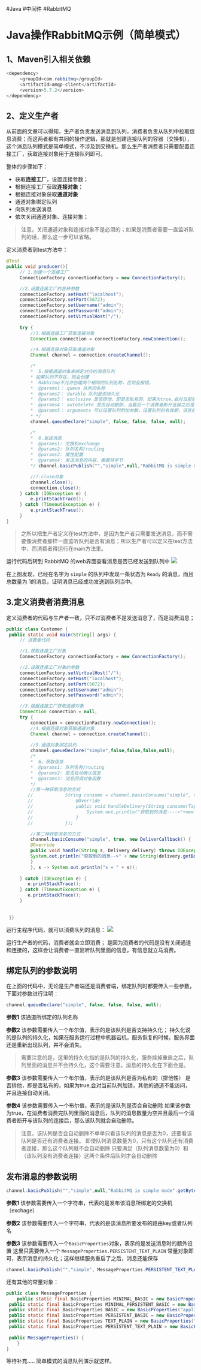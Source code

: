 #Java #中间件 #RabbitMQ

# Java操作RabbitMQ示例（简单模式）
## 1、Maven引入相关依赖
```Java
<dependency>  
	 <groupId>com.rabbitmq</groupId>  
	 <artifactId>amqp-client</artifactId>  
	 <version>5.7.2</version>  
</dependency>
```

## 2、定义生产者
从前面的文章可以得知，生产者负责发送消息到队列，消费者负责从队列中拉取信息消费；而这两者都有共同的操作逻辑，那就是创建连接队列的容器（交换机），这个消息队列模式是简单模式，不涉及到交换机。那么生产者消费者只需要配置连接工厂，获取连接对象用于连接队列即可。

整体的步骤如下：
- 获取**连接工厂**，设置连接参数；
- 根据连接工厂获取**连接对象**；
- 根据连接对象获取**通道对象**
- 通道对象绑定队列
- 向队列发送消息
- 依次关闭通道对象、连接对象；

> 注意，关闭通道对象和连接对象不是必须的；如果是消费者需要一直监听队列的话，那么这一步可以省略。

定义消费者到test方法中：
```java
@Test  
public void producer(){  
	 // 1.创建一个连接工厂  
	 ConnectionFactory connectionFactory = new ConnectionFactory();  

	 //2.设置连接工厂的各种参数  
	 connectionFactory.setHost("localhost");  
	 connectionFactory.setPort(5672);  
	 connectionFactory.setUsername("admin");  
	 connectionFactory.setPassword("admin");  
	 connectionFactory.setVirtualHost("/");  
  
	 try {  
		 //3.根据连接工厂获取连接对象  
		 Connection connection = connectionFactory.newConnection();  

		 //4.根据连接对象获取通道对象  
		 Channel channel = connection.createChannel();  

		 /*  
		 *  5.根据通道对象来绑定对应的消息队列  
		 * 如果队列不存在，则会创建  
		 *  Rabbitmq不允许创建两个相同的队列名称，否则会报错。  
		 *  @params1： queue 队列的名称  
		 *  @params2： durable 队列是否持久化  
		 *  @params3： exclusive 是否排他，即是否私有的，如果为true,会对当前队列加锁，其他的通道不能访问，并且连接自动关闭  
		 *  @params4： autoDelete 是否自动删除，当最后一个消费者断开连接之后是否自动删除消息。  
		 *  @params5： arguments 可以设置队列附加参数，设置队列的有效期，消息的最大长度，队列的消息生命周期等等。  
		 * */ 
		 channel.queueDeclare("simple", false, false, false, null);  

		 /*  
		 *  6.发送消息  
		 *  @params1: 交换机exchange  
		 *  @params2: 队列名称/routing  
		 *  @params3: 属性配置  
		 *  @params4: 发送消息的内容，需要转字节  
		 */ channel.basicPublish("","simple",null,"RabbitMQ is simple mode".getBytes());  

		 //7.close对象  
		 channel.close();  
		 connection.close();  
	 } catch (IOException e) {  
		 e.printStackTrace();  
	 } catch (TimeoutException e) {  
		 e.printStackTrace();  
	 }  
}


```

> 之所以把生产者定义在test方法中，是因为生产者只需要发送消息，而不需要像消费者那样一直监听队列是否有消息；所以生产者可以定义在test方法中，而消费者得运行在main方法里。

运行代码后转到 RabbitMQ 的web界面查看消息是否已经发送到队列中
![](https://cdn.jsdelivr.net/gh/chenjianhao66/Myblog_picture-server/20210828110735.png)

在上图发现，已经在名字为 `simple` 的队列中发现一条状态为 `Ready` 的消息，而且总数量为 1的消息，证明消息已经成功发送到队列当中。


## 3.定义消费者消费消息

定义消费者的代码与生产者一致，只不过消费者不是发送消息了，而是消费消息；

```java
public class Customer {  
 public static void main(String[] args) {  
	 // 消费者代码  

	 //1.获取连接工厂对象  
	 ConnectionFactory connectionFactory = new ConnectionFactory();  

	 //2.设置连接工厂对象的参数  
	 connectionFactory.setVirtualHost("/");  
	 connectionFactory.setHost("localhost");  
	 connectionFactory.setPort(5672);  
	 connectionFactory.setUsername("admin");  
	 connectionFactory.setPassword("admin");  

	 //3.根据连接工厂获取连接对象  
	 Connection connection = null;  
	 try {  
		 connection = connectionFactory.newConnection();  
		 //4.根据连接对象获取通道对象  
		 Channel channel = connection.createChannel();  
		 
		 //5.通道对象绑定队列  
		 channel.queueDeclare("simple",false,false,false,null);  
		 /*  
		 *  6。获取信息  
		 *  @params1: 队列名称/routing  
		 *  @params2: 是否自动确认信息  
		 *  @params3: 消息回调对象函数  
		 */ 
		 //第一种获取消息的方式  
		//            String consume = channel.basicConsume("simple", true, new DefaultConsumer(channel){  
		//                @Override  
		//                public void handleDelivery(String consumerTag, Envelope envelope, AMQP.BasicProperties properties, byte[] body) throws IOException {  
		//                    System.out.println("获取到的消息---->"+new String(body));  
		//                }  
		//            });  

		 //第二种获取消息的方式  
		 channel.basicConsume("simple", true, new DeliverCallback() {  
		 @Override  
		 public void handle(String s, Delivery delivery) throws IOException {  
		 System.out.println("获取到的消息-->" + new String(delivery.getBody()));  
		 }  
		 }, s -> System.out.println("s = " + s));  
		 
	 } catch (IOException e) {  
	 	e.printStackTrace();  
	 } catch (TimeoutException e) {  
	 	e.printStackTrace();  
	 }  
  
  
 }}


```


运行主程序代码，就可以消费队列的消息：
![](https://cdn.jsdelivr.net/gh/chenjianhao66/Myblog_picture-server/20210828111126.png)

运行生产者的代码，消费者就会立即消费；
是因为消费者的代码是没有关闭通道和连接的，这样会让消费者一直监听队列里面的信息，有信息就立马消费。


## 绑定队列的参数说明

在上面的代码中，无论是生产者端还是消费者端，绑定队列时都要传入一些参数，下面对参数进行注明：

```java
channel.queueDeclare("simple", false, false, false, null);
```

**参数1**
该通道所绑定的队列名称

**参数2**
该参数需要传入一个布尔值，表示的是该队列是否支持持久化；
持久化说的是队列的持久化，如果在服务运行过程中机器宕机，服务恢复的时候，服务界面还是重新出现队列，并不会消失。
> 需要注意的是，这里的持久化指的是队列的持久化，服务挂掉重启之后，队列里面的消息并不会持久化，这个需要注意。消息的持久化在下面会提。

**参数3**
该参数需要传入一个布尔值，表示的是该队列是否为私有的（排他性）
是否排他，即是否私有的，如果为true,会对当前队列加锁，其他的通道不能访问，并且连接自动关闭。

**参数4**
该参数需要传入一个布尔值，表示的是该队列是否会自动删除
如果该参数为true，在消费者消费完队列里面的消息后，队列的消息数量为空并且最后一个消费者断开与该队列的连接后，那么该队列就会自动删除。
> 注意，该队列是否会自动删除不单单只看该队列的消息是否为0，还要看该队列是否还有消费者连接。
> 即使队列消息数量为0，只有这个队列还有消费者连接，那么这个队列就不会自动删除
> 只要满足（队列消息数量为0）和（该队列没有消费者连接）这两个条件后队列才会自动删除

## 发布消息的参数说明
```java
channel.basicPublish("","simple",null,"RabbitMQ is simple mode".getBytes());
```

**参数1**
该参数需要传入一个字符串，代表的是发布该消息所绑定的交换机（exchage）

**参数2**
该参数需要传入一个字符串，代表的是该消息所要发布的路由key或者队列名

**参数3**
该参数需要传入一个`BasicProperties`对象，表示的是发送消息时的额外设置
这里只需要传入一个 `MessageProperties.PERSISTENT_TEXT_PLAIN` 常量对象即可，表示消息的持久化；这样继续服务重启了之后，消息还能保存
```java
channel.basicPublish("","simple", MessageProperties.PERSISTENT_TEXT_PLAIN,msg.getBytes());
```

还有其他的常量对象：
```java
public class MessageProperties {  
    public static final BasicProperties MINIMAL_BASIC = new BasicProperties((String)null, (String)null, (Map)null, (Integer)null, (Integer)null, (String)null, (String)null, (String)null, (String)null, (Date)null, (String)null, (String)null, (String)null, (String)null);  
 public static final BasicProperties MINIMAL_PERSISTENT_BASIC = new BasicProperties((String)null, (String)null, (Map)null, 2, (Integer)null, (String)null, (String)null, (String)null, (String)null, (Date)null, (String)null, (String)null, (String)null, (String)null);  
 public static final BasicProperties BASIC = new BasicProperties("application/octet-stream", (String)null, (Map)null, 1, 0, (String)null, (String)null, (String)null, (String)null, (Date)null, (String)null, (String)null, (String)null, (String)null);  
 public static final BasicProperties PERSISTENT_BASIC = new BasicProperties("application/octet-stream", (String)null, (Map)null, 2, 0, (String)null, (String)null, (String)null, (String)null, (Date)null, (String)null, (String)null, (String)null, (String)null);  
 public static final BasicProperties TEXT_PLAIN = new BasicProperties("text/plain", (String)null, (Map)null, 1, 0, (String)null, (String)null, (String)null, (String)null, (Date)null, (String)null, (String)null, (String)null, (String)null);  
 public static final BasicProperties PERSISTENT_TEXT_PLAIN = new BasicProperties("text/plain", (String)null, (Map)null, 2, 0, (String)null, (String)null, (String)null, (String)null, (Date)null, (String)null, (String)null, (String)null, (String)null);  
  
 public MessageProperties() {  
    }  
}
```

等待补充.....
简单模式的消息队列演示就这样。